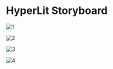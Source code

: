 # HyperLit Storyboard

![1](https://raw.github.com/uvicmakerlab/LongNowOfUlysses/master/English507/IterationTwo/HyperLitStoryboardImages/HyperLitStoryboard1.png)

![2](https://raw.github.com/uvicmakerlab/LongNowOfUlysses/master/English507/IterationTwo/HyperLitStoryboardImages/HyperLitStoryboard2.png)

![3](https://raw.github.com/uvicmakerlab/LongNowOfUlysses/master/English507/IterationTwo/HyperLitStoryboardImages/HyperLitStoryboard3.png)

![4](https://raw.github.com/uvicmakerlab/LongNowOfUlysses/master/English507/IterationTwo/HyperLitStoryboardImages/HyperLitStoryboard4.png)

